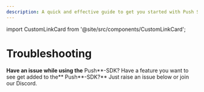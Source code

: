 ```yaml
---
description: A quick and effective guide to get you started with Push SDK faster
---
```


import CustomLinkCard from '@site/src/components/CustomLinkCard';

# Troubleshooting

**Have an issue while using the** Push**-SDK? Have a feature you want to see get added to the** Push**-SDK?** Just raise an issue below or join our Discord.

<CustomLinkCard text="Issues : ethereum-push-notification-service/push-sdk" link="https://github.com/ethereum-push-notification-service/push-sdk/issues"/>

<CustomLinkCard text="Join the Push Protocol Discord Server!" link="https://discord.com/invite/YVPB99F9W5"/>
